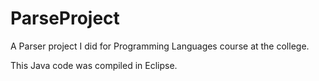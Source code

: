 # ParseProject
A Parser project I did for Programming Languages course at the college.


This Java code was compiled in Eclipse.
